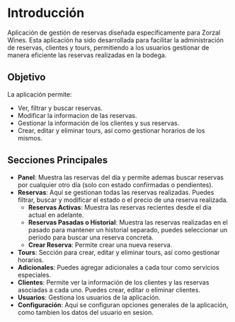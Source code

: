 # Introducción

Aplicación de gestión de reservas diseñada específicamente para Zorzal Wines. Esta aplicación ha sido desarrollada para facilitar la administración de reservas, clientes y tours, permitiendo a los usuarios gestionar de manera eficiente las reservas realizadas en la bodega.

## Objetivo

La aplicación permite:

- Ver, filtrar y buscar reservas.
- Modificar la informacion de las reservas.
- Gestionar la información de los clientes y sus reservas.
- Crear, editar y eliminar tours, así como gestionar horarios de los mismos.

## Secciones Principales

- **Panel**: Muestra las reservas del día y permite ademas buscar reservas por cualquier otro día (solo con estado confirmadas o pendientes).
- **Reservas**: Aquí se gestionan todas las reservas realizadas. Puedes filtrar, buscar y modificar el estado o el precio de una reserva realizada.
  - **Reservas Activas**: Muestra las reservas recientes desde el dia actual en adelante.
  - **Reservas Pasadas o Historial**: Muestra las reservas realizadas en el pasado para mantener un historial separado, puedes seleccionar un periodo para buscar una reserva concreta.
  - **Crear Reserva**: Permite crear una nueva reserva.
- **Tours**: Sección para crear, editar y eliminar tours, así como gestionar horarios.
- **Adicionales**: Puedes agregar adicionales a cada tour como servicios especiales.
- **Clientes**: Permite ver la información de los clientes y las reservas asociadas a cada uno. Puedes crear, editar o eliminar clientes.
- **Usuarios**: Gestiona los usuarios de la aplicación.
- **Configuración**: Aquí se configuran opciones generales de la aplicación, como tambien los datos del usuario en sesion.
